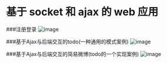 # 基于 socket 和 ajax 的 web 应用

###注册登录
![image](https://github.com/MLong54/socket-server/tree/master/image/register_login.gif)

###基于Ajax与后端交互的todo(一种通用的模式案例)
![image](https://github.com/MLong54/socket-server/tree/master/image/todo.gif)

###基于Ajax与后端交互的简易微博(todo的一个实现案例)
![image](https://github.com/MLong54/socket-server/tree/master/image/weibo.gif)

